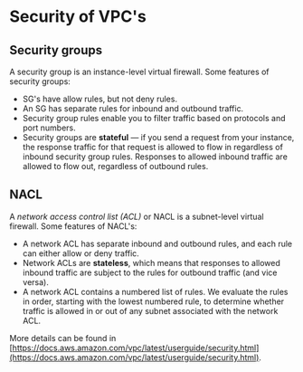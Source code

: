 # Security of VPC's

## Security groups&#x20;

A security group is an instance-level virtual firewall. Some features of security groups:

* SG's have allow rules, but not deny rules.
* An SG has separate rules for inbound and outbound traffic.
* Security group rules enable you to filter traffic based on protocols and port numbers.
* Security groups are **stateful** — if you send a request from your instance, the response traffic for that request is allowed to flow in regardless of inbound security group rules. Responses to allowed inbound traffic are allowed to flow out, regardless of outbound rules.

## NACL

A _network access control list (ACL)_ or NACL is a subnet-level virtual firewall. Some features of NACL's:

* A network ACL has separate inbound and outbound rules, and each rule can either allow or deny traffic.
* Network ACLs are **stateless**, which means that responses to allowed inbound traffic are subject to the rules for outbound traffic (and vice versa).
* A network ACL contains a numbered list of rules. We evaluate the rules in order, starting with the lowest numbered rule, to determine whether traffic is allowed in or out of any subnet associated with the network ACL.

More details can be found in [https://docs.aws.amazon.com/vpc/latest/userguide/security.html](https://docs.aws.amazon.com/vpc/latest/userguide/security.html).
